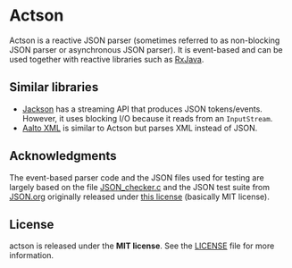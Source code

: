 # Actson

Actson is a reactive JSON parser (sometimes referred to as non-blocking JSON
parser or asynchronous JSON parser). It is event-based and can be used together
with reactive libraries such as [RxJava](https://github.com/ReactiveX/RxJava).

## Similar libraries

* [Jackson](https://github.com/FasterXML/jackson) has a streaming API that
  produces JSON tokens/events. However, it uses blocking I/O because it reads
  from an `InputStream`.
* [Aalto XML](https://github.com/FasterXML/aalto-xml) is similar to Actson
  but parses XML instead of JSON.

## Acknowledgments

The event-based parser code and the JSON files used for testing are largely
based on the file [JSON_checker.c](http://www.json.org/JSON_checker/) and
the JSON test suite from [JSON.org](http://www.json.org/) originally released
under [this license](LICENSE_JSON_checker) (basically MIT license).

## License

actson is released under the **MIT license**. See the
[LICENSE](LICENSE) file for more information.
